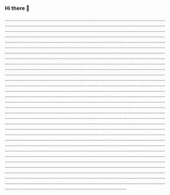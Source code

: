 ### Hi there 👋

..................................................................................................................................................................................................................................................................................................................................................................................................................................................................................................................................................................................................................................................................................................................................................................................................................................................................................................................................................................................................................................................................................................................................................................................................................................................................................................................................................................................................................................................................................................................................................................................................................................................................................................................................................................................................................................................................................................................................................................................................................................................................................................................................................................................................................................................................................................................................................................................................................................................................................................................................................................................................................................................................................................................................................................................................................................................................................................................................................................................................................................................................................................................................................................................................................................................................................................................................................................................................................................................................................................................................................................................................................................................................................................................................................................................................................................................................................................................................................................................................................................................................................................